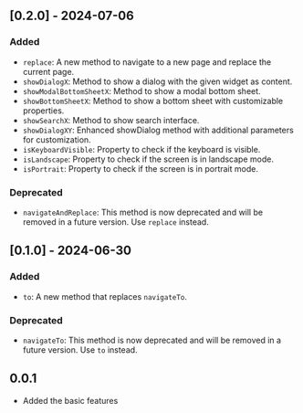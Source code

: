 ## [0.2.0] - 2024-07-06

### Added

- `replace`: A new method to navigate to a new page and replace the current page.
- `showDialogX`: Method to show a dialog with the given widget as content.
- `showModalBottomSheetX`: Method to show a modal bottom sheet.
- `showBottomSheetX`: Method to show a bottom sheet with customizable properties.
- `showSearchX`: Method to show search interface.
- `showDialogXY`: Enhanced showDialog method with additional parameters for customization.
- `isKeyboardVisible`: Property to check if the keyboard is visible.
- `isLandscape`: Property to check if the screen is in landscape mode.
- `isPortrait`: Property to check if the screen is in portrait mode.

### Deprecated

- `navigateAndReplace`: This method is now deprecated and will be removed in a future version. Use `replace` instead.

## [0.1.0] - 2024-06-30

### Added

- `to`: A new method that replaces `navigateTo`.

### Deprecated

- `navigateTo`: This method is now deprecated and will be removed in a future version. Use `to` instead.

## 0.0.1

* Added the basic features

